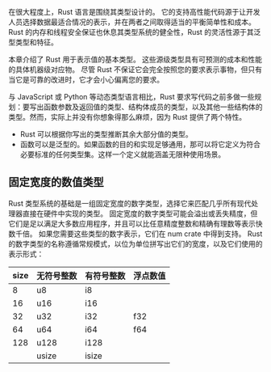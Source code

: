 在很大程度上，Rust 语言是围绕其类型设计的。 它的支持高性能代码源于让开发人员选择数据最适合情况的表示，并在两者之间取得适当的平衡简单性和成本。 Rust 的内存和线程安全保证也休息其类型系统的健全性，Rust 的灵活性源于其泛型类型和特征。

本章介绍了 Rust 用于表示值的基本类型。 这些源级类型具有可预测的成本和性能的具体机器级对应物。 尽管 Rust 不保证它会完全按照您的要求表示事物，但只有当它是可靠的改进时，它才会小心偏离您的要求。

与 JavaScript 或 Python 等动态类型语言相比，Rust 要求写代码之前多做一些规划：要写出函数参数及返回值的类型、结构体成员的类型，以及其他一些结构体的类型。然而，实际上并没有你想象得那么麻烦，因为 Rust 提供了两个特性。
* Rust 可以根据你写出的类型推断其余大部分值的类型。
* 函数可以是泛型的。如果函数的目的和实现足够通用，那可以将它定义为符合必要标准的任何类型集。这样一个定义就能涵盖无限种使用场景。


## 固定宽度的数值类型
Rust 类型系统的基础是一组固定宽度的数字类型，选择它来匹配几乎所有现代处理器直接在硬件中实现的类型。
固定宽度的数字类型可能会溢出或丢失精度，但它们是足以满足大多数应用程序，并且可以比任意精度整数和精确有理数等表示快数千倍。 如果您需要这些类型的数字表示，它们在 num crate 中得到支持。
Rust 的数字类型的名称遵循常规模式，以位为单位拼写出它们的宽度，以及它们使用的表示形式：

| size      | 无符号整数 | 有符号整数| 浮点数值|
| ----------- | ----------- |--------| --------|
| 8  | u8  | i8  |     |
| 16 | u16 | i16 |     | 
| 32 | u32 | i32 | f32 | 
| 64 | u64 | i64 | f64 | 
| 128| u128| i128|     | 
| | usize| isize|     | 

